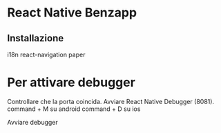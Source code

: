 # React Native Benzapp

## Installazione
i18n
react-navigation
paper

# Per attivare debugger
Controllare che la porta coincida. Avviare React Native Debugger (8081).
command + M su android
command + D su ios

Avviare debugger

